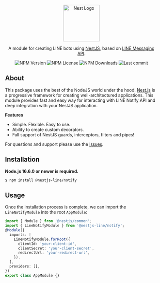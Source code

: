 <p align="center">
  <a href="http://nestjs.com/" target="blank"><img src="https://nestjs.com/img/logo-small.svg" width="120" alt="Nest Logo" /></a>
</p>

<p align="center">
    A module for creating LINE bots using  <a href="https://nestjs.com/" target="_blank">NestJS</a>, based on <a href="https://developers.line.biz/en/docs/messaging-api/" target="_blank">LINE Messaging API</a>.
</p>

<p align="center">
    <a href='https://img.shields.io/npm/v/@nestjs-line/messaging'><img src="https://img.shields.io/npm/v/@nestjs-line/messaging" alt="NPM Version" /></a> 
    <a href='https://img.shields.io/npm/l/@nestjs-line/messaging'><img src="https://img.shields.io/npm/l/@nestjs-line/messaging" alt="NPM License" /></a> 
    <a href='https://img.shields.io/npm/dm/@nestjs-line/messaging'><img src="https://img.shields.io/npm/dm/@nestjs-line/messaging" alt="NPM Downloads" /></a>
    <a href='https://img.shields.io/github/last-commit/wolffparkinson/nestjs-line'><img src="https://img.shields.io/github/last-commit/wolffparkinson/nestjs-line" alt="Last commit" /></a>
</p>

## About

This package uses the best of the NodeJS world under the hood. [Nest.js](https://github.com/nestjs) is a progressive framework for creating well-architectured applications.
This module provides fast and easy way for interacting with LINE Notify API and deep integration with your NestJS application.

**Features**

- Simple. Flexible. Easy to use.
- Ability to create custom decorators.
- Full support of NestJS guards, interceptors, filters and pipes!

For questions and support please use
the [Issues](https://github.com/wolffparkinson/nestjs-line/issues/new?assignees=&labels=question&template=question.yml).

## Installation

**Node.js 16.6.0 or newer is required.**

```bash npm2yarn
$ npm install @nestjs-line/notify
```

## Usage

Once the installation process is complete, we can import the `LineNotifyModule` into the root `AppModule`:

```typescript title="src/app.module.ts"
import { Module } from '@nestjs/common';
import { LineNotifyModule } from '@nestjs-line/notify';
@Module({
  imports: [
    LineNotifyModule.forRoot({
      clientId: 'your-client-id',
      clientSecret: 'your-client-secret',
      redirectUrl: 'your-redirect-url',
    }),
  ],
  providers: [],
})
export class AppModule {}
```
